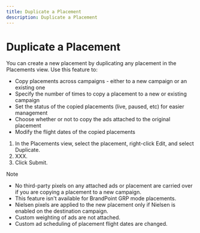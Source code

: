 ```yaml
---
title: Duplicate a Placement
description: Duplicate a Placement
---
```


# Duplicate a Placement

You can create a new placement by duplicating any placement in the Placements view. Use this feature to:

* Copy placements across campaigns - either to a new campaign or an existing one
* Specify the number of times to copy a placement to a new or existing campaign
* Set the status of the copied placements (live, paused, etc) for easier management
* Choose whether or not to copy the ads attached to the original placement
* Modify the flight dates of the copied placements

1. In the Placements view, select the placement, right-click Edit, and select Duplicate.
1. XXX.
1. Click Submit.


>[!NOTE]
>
>* No third-party pixels on any attached ads or placement are carried over if you are copying a placement to a new campaign.
>* This feature isn't available for BrandPoint GRP mode placements.
>* Nielsen pixels are applied to the new placement only if Nielsen is enabled on the destination campaign.
>* Custom weighting of ads are not attached.
>* Custom ad scheduling of placement flight dates are changed.

<!-- 
>[!MORELIKETHIS]
>
>* [About Placement Management](/help/dsp/campaign-management/placements/placement-about.md)
>* [Create a Placement](/help/dsp/campaign-management/placements/placement-create.md)
>* [Duplicate a Placement](/help/dsp/campaign-management/placements/placement-duplicate.md)
>* [Create a Placement Template](/help/dsp/campaign-management/placements/placement-create-template.md)
>* [Placement Settings](/help/dsp/campaign-management/placements/placement-settings.md)
>* [Assign a Placement to a Package](/help/dsp/campaign-management/placements/placement-assign-to-package.md)
-->
